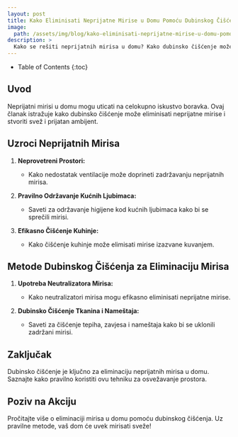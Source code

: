 ```yaml
---
layout: post
title: Kako Eliminisati Neprijatne Mirise u Domu Pomoću Dubinskog Čišćenja
image: 
  path: /assets/img/blog/kako-eliminisati-neprijatne-mirise-u-domu-pomocu-dubinskog-ciscenja_dubinsko_pranje_ba.png
description: >
  Kako se rešiti neprijatnih mirisa u domu? Kako dubinsko čišćenje može pomoći u neutralizaciji mirisa? Koji su najefikasniji proizvodi za uklanjanje neprijatnih mirisa?
---
```



- Table of Contents
{:toc}

## Uvod

Neprijatni mirisi u domu mogu uticati na celokupno iskustvo boravka. Ovaj članak istražuje kako dubinsko čišćenje može eliminisati neprijatne mirise i stvoriti svež i prijatan ambijent.

## Uzroci Neprijatnih Mirisa

1. **Neprovetreni Prostori:**
   - Kako nedostatak ventilacije može doprineti zadržavanju neprijatnih mirisa.

2. **Pravilno Održavanje Kućnih Ljubimaca:**
   - Saveti za održavanje higijene kod kućnih ljubimaca kako bi se sprečili mirisi.

3. **Efikasno Čišćenje Kuhinje:**
   - Kako čišćenje kuhinje može elimisati mirise izazvane kuvanjem.

## Metode Dubinskog Čišćenja za Eliminaciju Mirisa

1. **Upotreba Neutralizatora Mirisa:**
   - Kako neutralizatori mirisa mogu efikasno eliminisati neprijatne mirise.

2. **Dubinsko Čišćenje Tkanina i Nameštaja:**
   - Saveti za čišćenje tepiha, zavjesa i nameštaja kako bi se uklonili zadržani mirisi.

## Zaključak

Dubinsko čišćenje je ključno za eliminaciju neprijatnih mirisa u domu. Saznajte kako pravilno koristiti ovu tehniku za osvežavanje prostora.

## Poziv na Akciju

Pročitajte više o eliminaciji mirisa u domu pomoću dubinskog čišćenja. Uz pravilne metode, vaš dom će uvek mirisati sveže!
